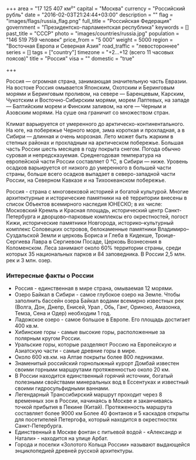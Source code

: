 +++
area = "17 125 407 км²"
capital = "Москва"
currency = "Российский рубль"
date = "2016-02-03T21:24:44+03:00"
description = ""
flag = "images/flags/russia_flag.png"
full_title = "Российская Федерация"
government = "Президентско-парламентская республика"
keywords = []
past_title = "СССР"
photo = "images/countries/russia.jpg"
population = "146 519 759 человек"
price_from = "5 000"
weight = 5000
region = "Восточная Европа и Северная Азия"
road_traffic = "левостороннее"
series = []
tags = ["country"]
timezone = "+2…+12 (всего 11 часовых поясов)"
title = "Россия"
visa = ""
domestic = "true"

+++

Россия — огромная страна, занимающая значительную часть Евразии. На востоке Россия омывается Японским, Охотским и Беринговым морями и Беринговым проливом, на севере — Баренцевым, Карским, Чукотским и Восточно-Сибирским морями, морем Лаптевых, на западе — Балтийским морем и Финским заливом, на юге — Черным и Азовским морями. На суше она граничит со множеством стран.

Климат варьируется от умеренного до арктическо-континентального. На юге, на побережье Черного моря, зима короткая и прохладная, а в Сибири — длинная и очень морозная. Лето может быть жарким в степных районах и прохладным на арктическом побережье. Большая часть России шесть месяцев в году покрыта снегом. Погода обычно суровая и непредсказуемая. Среднегодовая температура на европейской части России составляет 0 °C, в Сибири — ниже. Уровень осадков варьируется от низкого до умеренного в большей части страны, больше всего осадков выпадает в северо-западной части России, на Северном Кавказе и на Тихоокеанском побережье.

Россия - страна с многовековой историей и богатой культурой. Многие архитектурные и исторические памятники на её территории внесены в список Объектов всемирного наследия ЮНЕСКО; в их числе: Московский Кремль и Красная площадь, исторический центр Санкт-Петербурга и дворцово–парковые комплексы его окрестностей, погост Кижи, исторические памятники Новгорода, историко–культурный комплекс Соловецких островов, белокаменные памятники Владимиро–Суздальской Земли и церковь Бориса и Глеба в Кидекше, Троице-Сергиева Лавра в Сергиевом Посаде, Церковь Вознесения в Коломенском. Леса занимают около 60% территории страны, среди которых 35 национальных парков и 84 заповедника. В России 2,5 млн. рек и 3 млн. озер.


### Интересные факты о России
- Россия - единственная в мире страна, омываемая 12 морями.
- Озеро Байкал в Сибири - самое глубокое озеро на Земле. Чтобы заполнить бассейн озера Байкал водами всемирно известных рек (Волга, Дон, Днепр, Енисей, Урал , Обь, Ганг, Ориноко, Амазонка, Темза, Сена и Одер) необходим 1 год.
- Ладожское озеро - самое большое в Европе. Его площадь достигает 400 кв.м.
- Хибинские горы - самые высокие горы, расположенные за полярным кругом России.
- Уральские горы, которые разделяют Россию на Европейскую и Азиатскую части - самые древние горы в мире.
- Около 600 кв.км. на Алтае покрыты более 800 ледниками.
- Знаменитый российский горнолыжный курорт Домбай известен своими горными маршрутами протяженностью около 20 км.
- В России находится единственный горячий источник, богатый полезными свойствами минеральных вод в Ессентуках и известный своими гидросульфидными ваннами.
- Легендарный Транссибирский маршрут проходит через 8 временных зон в России, начинаясь в Москве и заканчиваясь точкой прибытия в Пекине (Китай). Протяженность маршрута составляет более 9000 км Более 40 фонтанов и 5 каскадов открыты для посетителей Петергофа, который находится в окрестностях Санкт-Петербурга.
- Единственный в Москве фонтан с питьевой водой - «Александр и Натали» - находится на улице Арбат.
- Города и поселки «Золотого Кольца России» называют выдающейся энциклопедией древней русской архитектуры.